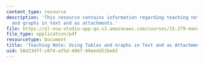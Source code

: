 ```yaml
---
content_type: resource
description: 'This resource contains information regarding teaching note: using tables
  and graphs in text and as attachments.'
file: https://ol-ocw-studio-app-qa.s3.amazonaws.com/courses/15-279-management-communication-for-undergraduates-fall-2012/58d23dffc074af5d406789eedd51be83_MIT15_279F12_figuresAndTxt.pdf
file_type: application/pdf
resourcetype: Document
title: 'Teaching Note: Using Tables and Graphs in Text and as Attachments'
uid: 58d23dff-c074-af5d-4067-89eedd51be83
---
```

